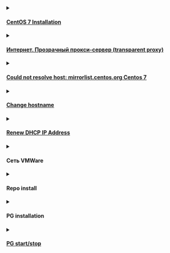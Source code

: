 <details><summary><h4><a href="https://github.com/AV-ghub/PostgreSQL-Cloud-Solutions/blob/main/Linux/CentOS/Intro/Installation/001%20Installation.md">CentOS 7 Installation</a></h4></summary>

  ### Шаг 2: Создание виртуальной машины для CentOS

  * Запустите VirtualBox Менеджер и нажмите на кнопку «Создать»
  * Впишите имя машины
  * Укажите объем оперативной памяти
  * Оставьте выбранным пункт «Создать новый виртуальный жесткий диск»
  * Тип тоже не меняйте и оставьте VDI
  * Предпочтительный формат хранения — «динамический»
  * Размер для виртуального HDD выберите, исходя из доступного свободного места

  ### Шаг 3: Настройка виртуальной машины
  * Для входа в настройки нужно нажать правой кнопкой мыши по виртуальной машине и выбрать пункт «Настроить»
  * Во вкладке «Система» — «Процессор» можно увеличить количество процессоров до 2
  * Перейдя в «Дисплей», можете добавить некоторое количество МБ к видеопамяти и включить 3D-ускорение

  ### Шаг 4: Установка CentOS
  * Выделите кликом мыши виртуальную машину и нажмите на кнопку «Запустить»
  * После запуска VM нажмите на папку и через стандартный системный проводник укажите место, куда вы скачали образ ОС
  * Запустится установщик системы. При помощи стрелки вверх на клавиатуре выберите пункт «Install CentOS Linux 7» и нажмите Enter
  * Запустится графический установщик CentOS. Выберите ваш язык и его разновидность.
  * В окне с параметрами настройте:
  * Часовой пояс
  * Расположение установки
  * зайдите в меню с настройками, выделите виртуальный накопитель, который был создан вместе с виртуальной машиной, и нажмите «Готово»
  * Выбор программ
  * По умолчанию стоит минимальная установка, но она не имеет графического интерфейса. Вы можете выбрать, с какой средой будет установлена ОС: GNOME или KDE. Выбор зависит от ваших предпочтений, а мы рассмотрим инсталляцию с окружением KDE. После выбора оболочки в правой части окна появятся дополнения. Галочками можете отметить то, что хотели бы видеть в CentOS. По завершении выбора нажмите «Готово». ![](https://github.com/AV-ghub/PostgreSQL/blob/main/006%20Use%20cases/Installation/New%20cloud%20environment/CentOS%20based/Res/%D0%A3%D1%81%D1%82%D0%B0%D0%BD%D0%BE%D0%B2%D0%BA%D0%B0%20CentOS%203.jpg)
  * Нажмите на кнопку «Начать установку».
  * Во время установки (состояние отображается в нижней части окна как прогресс-бар) вам будет предложено придумать пароль root и создать пользователя.
  * Впишите пароль для прав root (суперпользователя) 2 раза и нажмите «Готово». Если пароль будет простым, кнопку «Готово» потребуется нажать дважды. Не забудьте сперва переключить раскладку клавиатуры на английский язык. Текущий язык можно увидеть в правом верхнем углу окна.
  * Впишите желаемые инициалы в поле «Полное имя». Строка «Имя пользователя» будет заполнена автоматически, но ее можно изменить вручную. При желании назначьте этого пользователя администратором, установив соответствующую галочку. Придумайте пароль для учетной записи и нажмите «Готово».
  * Дождитесь установки ОС и нажмите на кнопку «Завершить настройку».
  * Нажмите на кнопку «Перезагрузка».
  * Появится загрузчик GRUB, который по умолчанию через 5 секунд продолжит загрузку ОС. Можно сделать это вручную, не дожидаясь таймера, нажав на Enter.
  * Появится окно загрузки CentOS.
  * Снова отобразится окно с настройками. На этот раз нужно принять условия лицензионного соглашения и настроить сеть.
  * Чтобы включить интернет, нажмите на параметр «Сеть и имя узла». Кликните на регулятор, и он сдвинется вправо.  ![](https://github.com/AV-ghub/PostgreSQL/blob/main/006%20Use%20cases/Installation/New%20cloud%20environment/CentOS%20based/Res/%D0%A3%D1%81%D1%82%D0%B0%D0%BD%D0%BE%D0%B2%D0%BA%D0%B0%20CentOS%204.jpg)
  * Нажмите на кнопку «Завершить».
  * Вы попадете на экран входа в учетную запись. Кликните на нее.
  * Переключите раскладку клавиатуры, введите пароль и нажмите «Войти»

</details>

<details><summary><h4><a href="https://confluence.speechpro.com/pages/viewpage.action?pageId=165486262">Интернет. Прозрачный прокси-сервер (transparent proxy)</a></h4></summary>

  ```
  wget --no-check-certificate https://it-repo.speechpro.com/repository/raw-it-public/ca/stc_root.crt
  wget --no-check-certificate https://it-repo.speechpro.com/repository/raw-it-public/ca/stc_ica.crt
   
  sudo cp stc_{root,ica}.crt /etc/pki/ca-trust/source/anchors/
  sudo update-ca-trust extract
  ```

</details>

<details><summary><h4><a href="https://serverfault.com/questions/904304/could-not-resolve-host-mirrorlist-centos-org-centos-7">Could not resolve host: mirrorlist.centos.org Centos 7</a></h4></summary>

  
  From first of July 2024 on CentOS 7, please switch to Vault archive repositories:

  ```
  sudo nano /etc/yum.repos.d/CentOS-Base.repo
  ```
  
  copy/paste the following and mind your OS version. Change if needed. In this config is version 7.9.2009:
  
  ```
  [base]
  name=CentOS-$releasever - Base
  baseurl=http://vault.centos.org/7.9.2009/os/$basearch/
  gpgcheck=1
  gpgkey=file:///etc/pki/rpm-gpg/RPM-GPG-KEY-CentOS-7
  
  [updates]
  name=CentOS-$releasever - Updates
  baseurl=http://vault.centos.org/7.9.2009/updates/$basearch/
  gpgcheck=1
  gpgkey=file:///etc/pki/rpm-gpg/RPM-GPG-KEY-CentOS-7
  
  [extras]
  name=CentOS-$releasever - Extras
  baseurl=http://vault.centos.org/7.9.2009/extras/$basearch/
  gpgcheck=1
  gpgkey=file:///etc/pki/rpm-gpg/RPM-GPG-KEY-CentOS-7
  
  [centosplus]
  name=CentOS-$releasever - Plus
  baseurl=http://vault.centos.org/7.9.2009/centosplus/$basearch/
  gpgcheck=1
  enabled=0
  gpgkey=file:///etc/pki/rpm-gpg/RPM-GPG-KEY-CentOS-7
  ```

  If needed, do:
  
  ```
  yum clean all
  ```

</details>

<details><summary><h4><a href="https://github.com/AV-ghub/PostgreSQL-Cloud-Solutions/blob/main/Linux/Ubuntu/001%20Installation.md#change-hostname">Change hostname</a></h4></summary>

  ```
  :~$ hostname
  :~$ hostnamectl
  
  # with reboot
  sudo nano /etc/hostname
  sudo nano /etc/hosts
  sudo reboot
  
  # without reboot
  sudo hostname new-server-name-here
  sudo nano /etc/hostname
  sudo nano /etc/hosts
  
  # via hostnamectl
  hostnamectl set-hostname viveks-laptop
  sudo nano /etc/hosts
  ```

</details>

<details><summary><h4><a href="https://github.com/AV-ghub/PostgreSQL-Cloud-Solutions/blob/main/Linux/Ubuntu/001%20Installation.md#renew-dhcp-ip-address">Renew DHCP IP Address</a></h4></summary>
  
  ```
  :~$ ps fax | grep dhclient
     2574 pts/0    S+     0:00  |       \_ grep --color=auto dhclient
  
  :~$ ip addr
  
  :~$ sudo dhclient -r
  
  :~$ sudo dhclient -v
  Internet Systems Consortium DHCP Client 4.4.1
  Copyright 2004-2018 Internet Systems Consortium.
  All rights reserved.
  For info, please visit https://www.isc.org/software/dhcp/
  
  :~$ ip addr
  ```

</details>

<details><summary><h4>Сеть VMWare</h4></summary>

  ![](https://github.com/AV-ghub/PostgreSQL/blob/main/006%20Use%20cases/Installation/New%20cloud%20environment/CentOS%20based/Res/%D0%A3%D1%81%D1%82%D0%B0%D0%BD%D0%BE%D0%B2%D0%BA%D0%B0%20CentOS%205.jpg)

</details>

<details><summary><h4>Repo install</h4></summary>

[Общая информация по репозиториям](https://serveradmin.ru/ustanovka-repozitoriya-epel-rpmforge-v-centos/)

Установка репозитория postgres
```
$ sudo yum install -y https://download.postgresql.org/pub/repos/yum/reporpms/EL-7-x86_64/pgdg-redhat-repo-latest.noarch.rpm
$ sudo yum -y repolist
epo id    repo name  status
base/x86_64          CentOS-7 - Base                                                                                                     10,072
extras/x86_64        CentOS-7 - Extras                                                                                                      526
pgdg-common/7/x86_64 PostgreSQL common RPMs for RHEL / CentOS 7 - x86_64                                                                    545
pgdg12/7/x86_64      PostgreSQL 12 for RHEL / CentOS 7 - x86_64                                                                           1,377
pgdg13/7/x86_64      PostgreSQL 13 for RHEL / CentOS 7 - x86_64                                                                           1,140
pgdg14/7/x86_64      PostgreSQL 14 for RHEL / CentOS 7 - x86_64                                                                             900
pgdg15/7/x86_64      PostgreSQL 15 for RHEL / CentOS 7 - x86_64                                                                             613
updates/x86_64       CentOS-7 - Updates                                                                                                   6,173
```
Можно установить внешний репозиторий [EPEL](https://docs.fedoraproject.org/en-US/epel/)
```
# yum -y install epel-release

$ sudo yum repolist
...
epel/x86_64           Extra Packages for Enterprise Linux 7 - x86_64
...
```
```
$ sudo yum -y update
```

</details>

<details><summary><h4>PG installation</h4></summary>

#### Базовая установка
```
$ sudo yum -y install postgresql postgresql-server postgresql-contrib postgresql-libs

Installed:
  postgresql.x86_64 0:9.2.24-9.el7_9            postgresql-contrib.x86_64 0:9.2.24-9.el7_9            postgresql-libs.x86_64 0:9.2.24-9.el7_9            postgresql-server.x86_64 0:9.2.24-9.el7_9           

$ pg_
pg_archivecleanup  pg_config          pg_ctl             pg_dumpall         pg_resetxlog       pg_standby         pg_test_timing     
pg_basebackup      pg_controldata     pg_dump            pg_receivexlog     pg_restore         pg_test_fsync      
```
#### Репозиторий Postgres
```
$ sudo yum -y repolist
repo id           repo name           
base/x86_64       CentOS-7 - Base     
extras/x86_64     CentOS-7 - Extras   
updates/x86_64    CentOS-7 - Updates  

$ sudo yum install -y https://download.postgresql.org/pub/repos/yum/reporpms/EL-7-x86_64/pgdg-redhat-repo-latest.noarch.rpm

=========================================================================================================================================================================================
 Package                                           Arch                                    Version                                      Repository                                       
=========================================================================================================================================================================================
Installing:
 pgdg-redhat-repo                                  noarch                                  42.0-38PGDG                                  /pgdg-redhat-repo-latest.noarch                  
=========================================================================================================================================================================================
Installed:
  pgdg-redhat-repo.noarch 0:42.0-38PGDG                                                                                                                                                  

$ sudo yum -y repolist

repo id               repo name                                             
base/x86_64           CentOS-7 - Base                                       
extras/x86_64         CentOS-7 - Extras                                     
pgdg-common/7/x86_64  PostgreSQL common RPMs for RHEL / CentOS 7 - x86_64   
pgdg12/7/x86_64       PostgreSQL 12 for RHEL / CentOS 7 - x86_64            
pgdg13/7/x86_64       PostgreSQL 13 for RHEL / CentOS 7 - x86_64            
pgdg14/7/x86_64       PostgreSQL 14 for RHEL / CentOS 7 - x86_64            
pgdg15/7/x86_64       PostgreSQL 15 for RHEL / CentOS 7 - x86_64            
updates/x86_64        CentOS-7 - Updates                                                                                                   6,173

$ sudo yum -y update
```
#### postgresql15-server в RHEL нет для CentOS 7
```
$ sudo yum -y install postgresql15-server
Error: Package: postgresql15-15.8-1PGDG.rhel7.x86_64 (pgdg15)
           Requires: libzstd >= 1.4.0
Error: Package: postgresql15-server-15.8-1PGDG.rhel7.x86_64 (pgdg15)
           Requires: libzstd.so.1()(64bit)
Error: Package: postgresql15-15.8-1PGDG.rhel7.x86_64 (pgdg15)
           Requires: libzstd.so.1()(64bit)
```
#### postgresql14 находится
```
$ sudo yum -y install postgresql14 postgresql14-server postgresql14-contrib postgresql14-libs
Installed:
  postgresql14.x86_64 0:14.13-2PGDG.rhel7       postgresql14-contrib.x86_64 0:14.13-2PGDG.rhel7       postgresql14-libs.x86_64 0:14.13-2PGDG.rhel7       postgresql14-server.x86_64 0:14.13-2PGDG.rhel7      

[ bin]$ sudo ./postgresql-14-setup initdb

[anisimov@cspg-dev001 bin]$ sudo systemctl enable --now postgresql-14
Created symlink from /etc/systemd/system/multi-user.target.wants/postgresql-14.service to /usr/lib/systemd/system/postgresql-14.service.

[ bin]$ sudo su postgres
bash-4.2$ cd
bash-4.2$ systemctl status postgresql*
● postgresql-14.service - PostgreSQL 14 database server
   Loaded: loaded (/usr/lib/systemd/system/postgresql-14.service; enabled; vendor preset: disabled)
   Active: active (running) since Wed 2024-09-25 09:04:22 MSK; 1min 32s ago
     Docs: https://www.postgresql.org/docs/14/static/
  Process: 28052 ExecStartPre=/usr/pgsql-14/bin/postgresql-14-check-db-dir ${PGDATA} (code=exited, status=0/SUCCESS)
 Main PID: 28059 (postmaster)
   CGroup: /system.slice/postgresql-14.service
           ├─28059 /usr/pgsql-14/bin/postmaster -D /var/lib/pgsql/14/data/
           ├─28060 postgres: logger 
           ├─28062 postgres: checkpointer 
           ├─28063 postgres: background writer 
           ├─28064 postgres: walwriter 
           ├─28065 postgres: autovacuum launcher 
           ├─28066 postgres: stats collector 
           └─28067 postgres: logical replication launcher 

		   
bash-4.2$ pg_ctl status -D /var/lib/pgsql/14/data/
pg_ctl: server is running (PID: 28059)
/usr/pgsql-14/bin/postgres "-D" "/var/lib/pgsql/14/data/"

bash-4.2$ psql
psql (14.13)
Type "help" for help.

postgres=# \l+
                                                                    List of databases
   Name    |  Owner   | Encoding |   Collate   |    Ctype    |   Access privileges   |  Size   | Tablespace |                Description                 
-----------+----------+----------+-------------+-------------+-----------------------+---------+------------+--------------------------------------------
 postgres  | postgres | UTF8     | en_US.UTF-8 | en_US.UTF-8 |                       | 8777 kB | pg_default | default administrative connection database
 template0 | postgres | UTF8     | en_US.UTF-8 | en_US.UTF-8 | =c/postgres          +| 8625 kB | pg_default | unmodifiable empty database
           |          |          |             |             | postgres=CTc/postgres |         |            | 
 template1 | postgres | UTF8     | en_US.UTF-8 | en_US.UTF-8 | =c/postgres          +| 8625 kB | pg_default | default template for new databases
           |          |          |             |             | postgres=CTc/postgres |         |            | 
(3 rows)
```
#### Ставим внешний репозиторий
```
$ yum -y install epel-release
Installed:                                                                                                                                                                               
  epel-release.noarch 0:7-11                                                                                                                                                             
  
$ sudo yum -y update
Updated:
  epel-release.noarch 0:7-14
```
#### postgresql15 ставится
```
$ sudo yum -y install postgresql15 postgresql15-server postgresql15-contrib postgresql15-libs

Installed:
  postgresql15.x86_64 0:15.8-1PGDG.rhel7        postgresql15-contrib.x86_64 0:15.8-1PGDG.rhel7        postgresql15-libs.x86_64 0:15.8-1PGDG.rhel7        postgresql15-server.x86_64 0:15.8-1PGDG.rhel7       

Dependency Installed:
  libzstd.x86_64 0:1.5.5-1.el7
```
#### postgresql16 в CentOS 7 не поддерживается в принципе
```
[anisimov@cspg-dev001 ~]$ sudo yum -y install postgresql16 postgresql16-server postgresql16-contrib postgresql16-libs
No package postgresql16 available.
No package postgresql16-server available.
No package postgresql16-contrib available.
No package postgresql16-libs available.
```

</details>

<details><summary><h4><a href="https://stackoverflow.com/questions/37861262/create-multiple-postgres-instances-on-same-machine">PG start/stop</a></h4></summary>

### Теория
#### Create the clusters
```
$ initdb -D /path/to/datadb1
$ initdb -D /path/to/datadb2
```
#### Run the instances
```
$ pg_ctl -D /path/to/datadb1 -o "-p 5433" -l /path/to/logdb1 start
$ pg_ctl -D /path/to/datadb2 -o "-p 5434" -l /path/to/logdb2 start
```
#### Test streaming

Now you have two instances running on ports 5433 and 5434. Configuration files for them are in data dirs specified by initdb. Tweak them for streaming replication.
Your default installation remains untouched in port 5432.

#### Steps to create New Server Instance on PostgreSQL 9.5
On command prompt run:
```
initdb -D Instance_Directory_path -U username -W
(prompts for password)
```
Once the new Instance Directory is created. Run command prompt as Administrator
```
pg_ctl register -N service_name -D Instance_Directory_path -o "-p port_no"
```
After the service is registered, start server
```
pg_ctl start -D Instance_Directory_path -o "-p port_no"
```

### Практика
Все стопаем и правим у всех порты в postgresql.conf (/var/lib/pgsql/(14,15..n)/data)
Стартуем как описано выше со своего локального pg_ctl, напр:
```
$ /usr/pgsql-14/bin/pg_ctl -D /var/lib/pgsql/14/data start
```
Енейблим все сервисы
```
$ systemctl enable postgresql-14
```
Далее
```
$ systemctl status postgresql-14
```
может возвращать ошибки и неопределенные статусы. Делаем
```
$ sudo reboot
```
Проверяем (под sudo su postgres)
```
[root@cspg-dev001 bin]# sudo su postgres

bash-4.2$ cd /usr/pgsql-14/bin/
bash-4.2$ ./pg_ctl status -D /var/lib/pgsql/14/data/
pg_ctl: server is running (PID: 1315)
/usr/pgsql-14/bin/postgres "-D" "/var/lib/pgsql/14/data/"

bash-4.2$ ./psql -p 5434
psql (14.13)
postgres=# \q

bash-4.2$ systemctl status postgresql-14
● postgresql-14.service - PostgreSQL 14 database server
   Loaded: loaded (/usr/lib/systemd/system/postgresql-14.service; enabled; vendor preset: disabled)
   Active: active (running) since Wed 2024-09-25 15:38:29 MSK; 6min ago

bash-4.2$ /usr/pgsql-15/bin/pg_ctl status -D /var/lib/pgsql/15/data/
pg_ctl: server is running (PID: 1294)
/usr/pgsql-15/bin/postgres "-D" "/var/lib/pgsql/15/data/"

bash-4.2$ /usr/bin/pg_ctl status -D /var/lib/pgsql/data/
pg_ctl: server is running (PID: 1407)
/usr/bin/postgres "-D" "/var/lib/pgsql/data" "-p" "5432"

bash-4.2$ systemctl status postgresql-15
● postgresql-15.service - PostgreSQL 15 database server
   Loaded: loaded (/usr/lib/systemd/system/postgresql-15.service; enabled; vendor preset: disabled)
   Active: active (running) since Wed 2024-09-25 15:38:29 MSK; 8min ago

bash-4.2$ systemctl status postgresql
● postgresql.service - PostgreSQL database server
   Loaded: loaded (/usr/lib/systemd/system/postgresql.service; enabled; vendor preset: disabled)
   Active: active (running) since Wed 2024-09-25 15:38:30 MSK; 8min ago

bash-4.2$ /usr/pgsql-15/bin/psql -p 5435
psql (15.8)
Type "help" for help.
postgres=# \q
```

</details>















